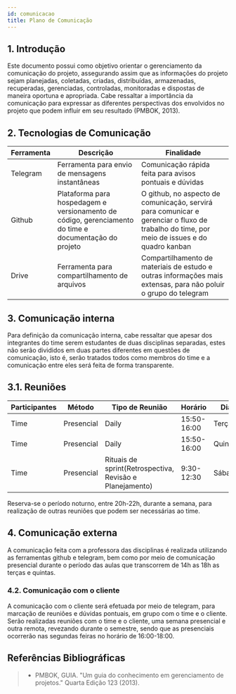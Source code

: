 ```yaml
---
id: comunicacao
title: Plano de Comunicação
---
```


## 1. Introdução

Este documento possui como objetivo orientar o gerenciamento da comunicação do projeto, assegurando assim que as informações do projeto sejam planejadas, coletadas, criadas, distribuídas, armazenadas, recuperadas, gerenciadas, controladas, monitoradas e dispostas de maneira oportuna e apropriada. Cabe ressaltar a importância da comunicação para expressar as diferentes perspectivas dos envolvidos no projeto que podem influir em seu resultado (PMBOK, 2013).

## 2. Tecnologias de Comunicação

|Ferramenta   |Descrição |Finalidade|
|-------------|----------|----------|
|Telegram    | Ferramenta para envio de mensagens instantâneas| Comunicação rápida feita para avisos pontuais e dúvidas  |
|Github   | Plataforma para hospedagem e versionamento de código, gerenciamento do time e documentação do projeto  | O github, no aspecto de comunicação, servirá para comunicar e gerenciar o fluxo de trabalho do time, por meio de issues e do quadro kanban |
|Drive   | Ferramenta para compartilhamento de arquivos|Compartilhamento de materiais de estudo e outras informações mais extensas, para não poluir o grupo do telegram |

## 3. Comunicação interna

Para definição da comunicação interna, cabe ressaltar que apesar dos integrantes do time serem estudantes de duas disciplinas separadas, estes não serão divididos em duas partes diferentes em questões de comunicação, isto é, serão tratados todos como membros do time e a comunicação entre eles será feita de forma transparente.

## 3.1. Reuniões

|Participantes|Método    |Tipo de Reunião    |Horário|Dia   |
|-------------|----------|-------|-------|------|
|Time|Presencial| Daily|15:50-16:00 |Terça|
|Time |Presencial| Daily|15:50-16:00 |Quinta|
|Time  |Presencial| Rituais de sprint(Retrospectiva, Revisão e Planejamento)| 9:30-12:30 |Sábado|

Reserva-se o período noturno, entre 20h-22h, durante a semana, para realização de outras reuniões que podem ser necessárias ao time.

## 4. Comunicação externa

A comunicação feita com a professora das disciplinas é realizada utilizando as ferramentas github e telegram, bem como por meio de comunicação presencial durante o período das aulas que transcorrem de 14h as 18h as terças e quintas.

### 4.2. Comunicação com o cliente

A comunicação com o cliente será efetuada por meio de telegram, para marcação de reuniões e dúvidas pontuais, em grupo com o time e o cliente. Serão realizadas reuniões com o time e o cliente, uma semana presencial e outra remota, revezando durante o semestre, sendo que as presenciais ocorrerão nas segundas feiras no horário de 16:00-18:00.

## Referências Bibliográficas

> * PMBOK, GUIA. "Um guia do conhecimento em gerenciamento de projetos." Quarta Edição 123 (2013).
